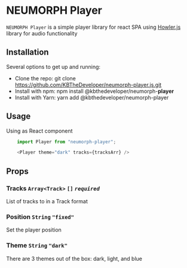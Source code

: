 
# NEUMORPH Player

`NEUMORPH Player` is a simple player library for react SPA using [Howler.js](https://howlerjs.com) library for audio functionality

## Installation
Several options to get up and running:

* Clone the repo: git clone https://github.com/KBTheDeveloper/neumorph-player.js.git
* Install with npm: npm install @kbthedeveloper/neumorph-**player**
* Install with Yarn: yarn add @kbthedeveloper/neumorph-player

## Usage 
Using as React component
```javascript
    import Player from "neumorph-player";

    <Player theme="dark" tracks={tracksArr} />
```
## Props

### Tracks `Array<Track>` `[]` *`required`*
List of tracks to in a Track format

### Position `String` `"fixed"`
Set the player position

### Theme `String` `"dark"`
There are 3 themes out of the box: dark, light, and blue




